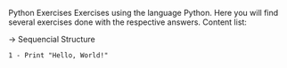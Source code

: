 Python Exercises
Exercises using the language Python.
Here you will find several exercises done with the respective answers.
Content list:

-> Sequencial Structure

    1 - Print "Hello, World!"
